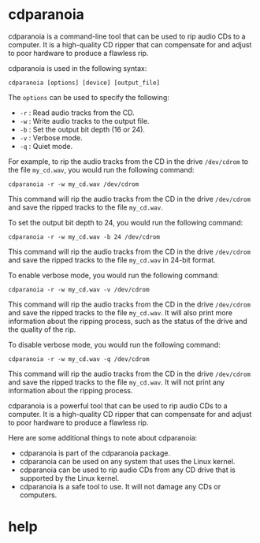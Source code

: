 # cdparanoia

cdparanoia is a command-line tool that can be used to rip audio CDs to a computer. It is a high-quality CD ripper that can compensate for and adjust to poor hardware to produce a flawless rip.

cdparanoia is used in the following syntax:

```
cdparanoia [options] [device] [output_file]
```

The `options` can be used to specify the following:

* `-r` : Read audio tracks from the CD.
* `-w` : Write audio tracks to the output file.
* `-b` : Set the output bit depth (16 or 24).
* `-v` : Verbose mode.
* `-q` : Quiet mode.

For example, to rip the audio tracks from the CD in the drive `/dev/cdrom` to the file `my_cd.wav`, you would run the following command:

```
cdparanoia -r -w my_cd.wav /dev/cdrom
```

This command will rip the audio tracks from the CD in the drive `/dev/cdrom` and save the ripped tracks to the file `my_cd.wav`.

To set the output bit depth to 24, you would run the following command:

```
cdparanoia -r -w my_cd.wav -b 24 /dev/cdrom
```

This command will rip the audio tracks from the CD in the drive `/dev/cdrom` and save the ripped tracks to the file `my_cd.wav` in 24-bit format.

To enable verbose mode, you would run the following command:

```
cdparanoia -r -w my_cd.wav -v /dev/cdrom
```

This command will rip the audio tracks from the CD in the drive `/dev/cdrom` and save the ripped tracks to the file `my_cd.wav`. It will also print more information about the ripping process, such as the status of the drive and the quality of the rip.

To disable verbose mode, you would run the following command:

```
cdparanoia -r -w my_cd.wav -q /dev/cdrom
```

This command will rip the audio tracks from the CD in the drive `/dev/cdrom` and save the ripped tracks to the file `my_cd.wav`. It will not print any information about the ripping process.

cdparanoia is a powerful tool that can be used to rip audio CDs to a computer. It is a high-quality CD ripper that can compensate for and adjust to poor hardware to produce a flawless rip.

Here are some additional things to note about cdparanoia:

* cdparanoia is part of the cdparanoia package.
* cdparanoia can be used on any system that uses the Linux kernel.
* cdparanoia can be used to rip audio CDs from any CD drive that is supported by the Linux kernel.
* cdparanoia is a safe tool to use. It will not damage any CDs or computers.




# help 

```

```
